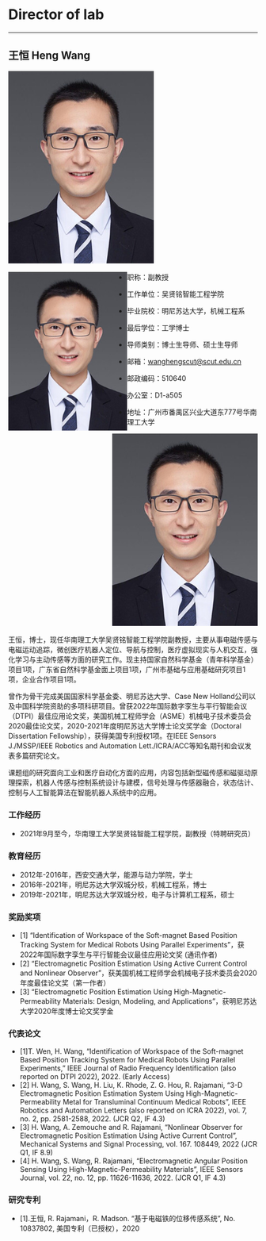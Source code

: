 # Director of lab
- - -
## 王恒   Heng Wang

![](wangheng.jpg)

<img align="left" src="../wangheng.jpg" alt="图片" width="240" height="320"/>

- 职称：副教授

- 工作单位：吴贤铭智能工程学院
  
- 毕业院校：明尼苏达大学，机械工程系
  
- 最后学位：工学博士
  
- 导师类别：博士生导师、硕士生导师
  
- 邮箱：wanghengscut@scut.edu.cn
  
- 邮政编码：510640
  
- 办公室：D1-a505
  
- 地址：广州市番禺区兴业大道东777号华南理工大学

<div align=right>
<img src="/wangheng.jpg"/>
</div>

王恒，博士，现任华南理工大学吴贤铭智能工程学院副教授，主要从事电磁传感与电磁运动追踪，微创医疗机器人定位、导航与控制，医疗虚拟现实与人机交互，强化学习与主动传感等方面的研究工作。现主持国家自然科学基金（青年科学基金）项目1项，广东省自然科学基金面上项目1项，广州市基础与应用基础研究项目1项，企业合作项目1项。

曾作为骨干完成美国国家科学基金委、明尼苏达大学、Case New Holland公司以及中国科学院资助的多项科研项目。曾获2022年国际数字孪生与平行智能会议（DTPI）最佳应用论文奖，美国机械工程师学会（ASME）机械电子技术委员会2020最佳论文奖，2020-2021年度明尼苏达大学博士论文奖学金（Doctoral Dissertation Fellowship），获得美国专利授权1项。在IEEE Sensors J./MSSP/IEEE Robotics and Automation Lett./ICRA/ACC等知名期刊和会议发表多篇研究论文。

课题组的研究面向工业和医疗自动化方面的应用，内容包括新型磁传感和磁驱动原理探索，机器人传感与控制系统设计与建模，信号处理与传感器融合，状态估计、控制与人工智能算法在智能机器人系统中的应用。

### 工作经历

- 2021年9月至今，华南理工大学吴贤铭智能工程学院，副教授（特聘研究员）

### 教育经历

- 2012年-2016年，西安交通大学，能源与动力学院，学士
- 2016年-2021年，明尼苏达大学双城分校，机械工程系，博士
- 2019年-2021年，明尼苏达大学双城分校，电子与计算机工程系，硕士

### 奖励奖项

- [1] “Identification of Workspace of the Soft-magnet Based Position Tracking System for Medical Robots Using Parallel Experiments”，获2022年国际数字孪生与平行智能会议最佳应用论文奖 (通讯作者)
- [2] “Electromagnetic Position Estimation Using Active Current Control and Nonlinear Observer”，获美国机械工程师学会机械电子技术委员会2020年度最佳论文奖（第一作者）
- [3] “Electromagnetic Position Estimation Using High-Magnetic-Permeability Materials: Design, Modeling, and Applications”，获明尼苏达大学2020年度博士论文奖学金

### 代表论文

- [1]T. Wen, H. Wang, “Identification of Workspace of the Soft-magnet Based Position Tracking System for Medical Robots Using Parallel Experiments,” IEEE Journal of Radio Frequency Identification (also reported on DTPI 2022), 2022. (Early Access)
- [2] H. Wang, S. Wang, H. Liu, K. Rhode, Z. G. Hou, R. Rajamani, “3-D Electromagnetic Position Estimation System Using High-Magnetic-Permeability Metal for Transluminal Continuum Medical Robots”, IEEE Robotics and Automation Letters (also reported on ICRA 2022), vol. 7, no. 2, pp. 2581-2588, 2022. (JCR Q2, IF 4.3)
- [3] H. Wang, A. Zemouche and R. Rajamani, “Nonlinear Observer for Electromagnetic Position Estimation Using Active Current Control”, Mechanical Systems and Signal Processing, vol. 167. 108449, 2022 (JCR Q1, IF 8.9)
- [4] H. Wang, S. Wang, R. Rajamani, “Electromagnetic Angular Position Sensing Using High-Magnetic-Permeability Materials”, IEEE Sensors Journal, vol. 22, no. 12, pp. 11626-11636, 2022. (JCR Q1, IF 4.3)

### 研究专利

- [1].王恒, R. Rajamani，R. Madson. “基于电磁铁的位移传感系统”, No. 10837802, 美国专利（已授权），2020

